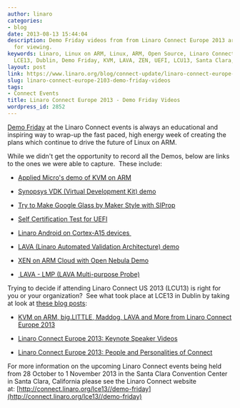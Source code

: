 ```yaml
---
author: linaro
categories:
- blog
date: 2013-08-13 15:44:04
description: Demo Friday videos from from Linaro Connect Europe 2013 are now available
  for viewing.
keywords: Linaro, Linux on ARM, Linux, ARM, Open Source, Linaro Connect Europe 2013,
  LCE13, Dublin, Demo Friday, KVM, LAVA, ZEN, UEFI, LCU13, Santa Clara, 64-bit, ARMv8
layout: post
link: https://www.linaro.org/blog/connect-update/linaro-connect-europe-2103-demo-friday-videos/
slug: linaro-connect-europe-2103-demo-friday-videos
tags:
- Connect Events
title: Linaro Connect Europe 2013 - Demo Friday Videos
wordpress_id: 2852
---
```


[Demo Friday](http://connect.linaro.org/lce13//demo-friday) at the Linaro Connect events is always an educational and inspiring way to wrap-up the fast paced, high energy week of creating the plans which continue to drive the future of Linux on ARM.

While we didn't get the opportunity to record all the Demos, below are links to the ones we were able to capture.  These include:




  * [Applied Micro's demo of KVM on ARM](http://www.youtube.com/watch?v=M1B0j-GZwAI)


  * [Synopsys VDK (Virtual Development Kit) demo](http://www.youtube.com/watch?v=0WK_fLxXIy4)


  * [Try to Make Google Glass by Maker Style with SIProp](http://www.youtube.com/watch?v=JoAoW362Mwo)


  * [Self Certification Test for UEFI](http://www.youtube.com/watch?v=WRQrDjPuLIg)


  * [Linaro Android on Cortex-A15 devices ](http://www.youtube.com/watch?v=-TTn1jLCwhg)


  * [LAVA (Linaro Automated Validation Architecture) demo](http://www.youtube.com/watch?v=j7pZeV0AKZU)


  * [XEN on ARM Cloud with Open Nebula Demo](http://www.youtube.com/watch?v=xZP9YKv3P_E)


  * [ LAVA - LMP (LAVA Multi-purpose Probe)](http://www.youtube.com/watch?v=3Jaf5ILvVmQ)


Trying to decide if attending Linaro Connect US 2013 (LCU13) is right for you or your organization?  See what took place at LCE13 in Dublin by taking at look at [these blog posts](https://www.linaro.org/linaro-blog/category/connect-events/):




  * [KVM on ARM, big.LITTLE, Maddog, LAVA and More from Linaro Connect Europe 2013](https://www.linaro.org/linaro-blog/2013/07/19/kvm-on-arm-big-little-maddog-lava-and-more-from-linaro-connect-europe-2013/)


  * [Linaro Connect Europe 2013: Keynote Speaker Videos](https://www.linaro.org/linaro-blog/2013/07/19/linaro-connect-europe-2013-keynote-speaker-videos/)


  * [Linaro Connect Europe 2013: People and Personalities of Connect](https://www.linaro.org/linaro-blog/2013/07/18/linaro-connect-europe-2013-people-and-personalities-of-connect/)


For more information on the upcoming Linaro Connect events being held from 28 October to 1 November 2013 in the Santa Clara Convention Center in Santa Clara, California please see the Linaro Connect website at: [http://connect.linaro.org/lce13//demo-friday](http://connect.linaro.org/lce13//demo-friday)